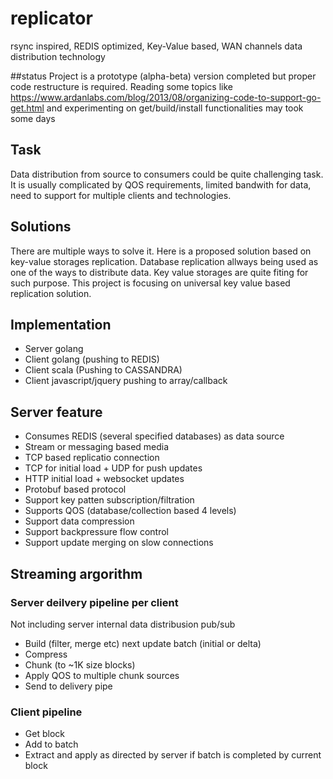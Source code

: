 # replicator
rsync inspired, REDIS optimized, Key-Value based, WAN channels data distribution technology

##status 
Project is a prototype (alpha-beta) version completed but proper code restructure is required.
Reading some topics like https://www.ardanlabs.com/blog/2013/08/organizing-code-to-support-go-get.html
and experimenting on get/build/install functionalities may took some days 

## Task
Data distribution from source to consumers could be quite challenging task. It is usually complicated by QOS requirements, limited bandwith for data, need to support for multiple clients and technologies. 

## Solutions
 There are multiple ways to solve it. Here is a proposed solution  based on key-value storages replication.  Database  replication allways being used as one of the ways to distribute data. Key value storages are quite fiting for such purpose.
This project is focusing on universal key value based replication solution. 
 
## Implementation
  * Server golang 
  * Client golang (pushing to REDIS)
  * Client scala (Pushing to CASSANDRA)
  * Client javascript/jquery pushing to array/callback

## Server feature
*  Consumes REDIS (several specified databases) as data source
*  Stream or messaging based media
  *  TCP based replicatio connection 
  *  TCP for initial load + UDP for push updates
  *  HTTP initial load + websocket updates
*  Protobuf based protocol
*  Support key patten subscription/filtration
*  Supports QOS (database/collection based 4 levels)
*  Support data compression
*  Support backpressure flow control
*  Support update merging on slow connections

## Streaming argorithm  
### Server deilvery pipeline per client
 Not including server internal data distribusion pub/sub
 *  Build (filter, merge etc) next update batch (initial or delta) 
 *  Compress 
 *  Chunk (to ~1K size blocks)
 *  Apply QOS to multiple chunk sources
 *  Send to delivery pipe
### Client pipeline 
 * Get block
 * Add to batch
 * Extract and apply as directed by server if batch is completed by current block 
